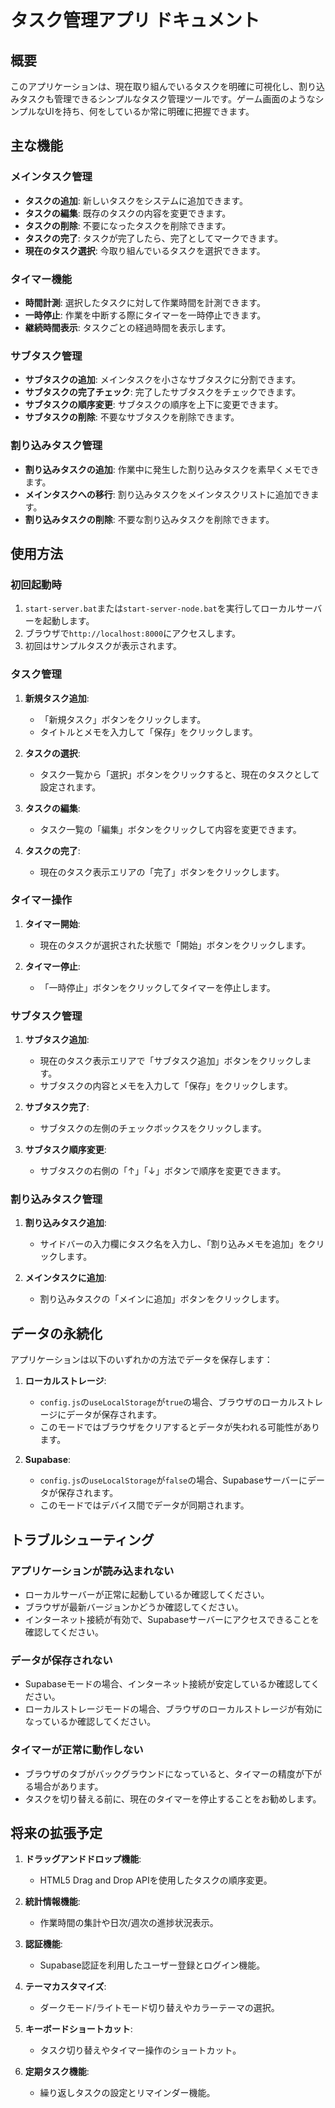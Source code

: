# タスク管理アプリ ドキュメント

## 概要

このアプリケーションは、現在取り組んでいるタスクを明確に可視化し、割り込みタスクも管理できるシンプルなタスク管理ツールです。ゲーム画面のようなシンプルなUIを持ち、何をしているか常に明確に把握できます。

## 主な機能

### メインタスク管理

- **タスクの追加**: 新しいタスクをシステムに追加できます。
- **タスクの編集**: 既存のタスクの内容を変更できます。
- **タスクの削除**: 不要になったタスクを削除できます。
- **タスクの完了**: タスクが完了したら、完了としてマークできます。
- **現在のタスク選択**: 今取り組んでいるタスクを選択できます。

### タイマー機能

- **時間計測**: 選択したタスクに対して作業時間を計測できます。
- **一時停止**: 作業を中断する際にタイマーを一時停止できます。
- **継続時間表示**: タスクごとの経過時間を表示します。

### サブタスク管理

- **サブタスクの追加**: メインタスクを小さなサブタスクに分割できます。
- **サブタスクの完了チェック**: 完了したサブタスクをチェックできます。
- **サブタスクの順序変更**: サブタスクの順序を上下に変更できます。
- **サブタスクの削除**: 不要なサブタスクを削除できます。

### 割り込みタスク管理

- **割り込みタスクの追加**: 作業中に発生した割り込みタスクを素早くメモできます。
- **メインタスクへの移行**: 割り込みタスクをメインタスクリストに追加できます。
- **割り込みタスクの削除**: 不要な割り込みタスクを削除できます。

## 使用方法

### 初回起動時

1. `start-server.bat`または`start-server-node.bat`を実行してローカルサーバーを起動します。
2. ブラウザで`http://localhost:8000`にアクセスします。
3. 初回はサンプルタスクが表示されます。

### タスク管理

1. **新規タスク追加**:
   - 「新規タスク」ボタンをクリックします。
   - タイトルとメモを入力して「保存」をクリックします。

2. **タスクの選択**:
   - タスク一覧から「選択」ボタンをクリックすると、現在のタスクとして設定されます。

3. **タスクの編集**:
   - タスク一覧の「編集」ボタンをクリックして内容を変更できます。

4. **タスクの完了**:
   - 現在のタスク表示エリアの「完了」ボタンをクリックします。

### タイマー操作

1. **タイマー開始**:
   - 現在のタスクが選択された状態で「開始」ボタンをクリックします。

2. **タイマー停止**:
   - 「一時停止」ボタンをクリックしてタイマーを停止します。

### サブタスク管理

1. **サブタスク追加**:
   - 現在のタスク表示エリアで「サブタスク追加」ボタンをクリックします。
   - サブタスクの内容とメモを入力して「保存」をクリックします。

2. **サブタスク完了**:
   - サブタスクの左側のチェックボックスをクリックします。

3. **サブタスク順序変更**:
   - サブタスクの右側の「↑」「↓」ボタンで順序を変更できます。

### 割り込みタスク管理

1. **割り込みタスク追加**:
   - サイドバーの入力欄にタスク名を入力し、「割り込みメモを追加」をクリックします。

2. **メインタスクに追加**:
   - 割り込みタスクの「メインに追加」ボタンをクリックします。

## データの永続化

アプリケーションは以下のいずれかの方法でデータを保存します：

1. **ローカルストレージ**:
   - `config.js`の`useLocalStorage`が`true`の場合、ブラウザのローカルストレージにデータが保存されます。
   - このモードではブラウザをクリアするとデータが失われる可能性があります。

2. **Supabase**:
   - `config.js`の`useLocalStorage`が`false`の場合、Supabaseサーバーにデータが保存されます。
   - このモードではデバイス間でデータが同期されます。

## トラブルシューティング

### アプリケーションが読み込まれない

- ローカルサーバーが正常に起動しているか確認してください。
- ブラウザが最新バージョンかどうか確認してください。
- インターネット接続が有効で、Supabaseサーバーにアクセスできることを確認してください。

### データが保存されない

- Supabaseモードの場合、インターネット接続が安定しているか確認してください。
- ローカルストレージモードの場合、ブラウザのローカルストレージが有効になっているか確認してください。

### タイマーが正常に動作しない

- ブラウザのタブがバックグラウンドになっていると、タイマーの精度が下がる場合があります。
- タスクを切り替える前に、現在のタイマーを停止することをお勧めします。

## 将来の拡張予定

1. **ドラッグアンドドロップ機能**:
   - HTML5 Drag and Drop APIを使用したタスクの順序変更。

2. **統計情報機能**:
   - 作業時間の集計や日次/週次の進捗状況表示。

3. **認証機能**:
   - Supabase認証を利用したユーザー登録とログイン機能。

4. **テーマカスタマイズ**:
   - ダークモード/ライトモード切り替えやカラーテーマの選択。

5. **キーボードショートカット**:
   - タスク切り替えやタイマー操作のショートカット。

6. **定期タスク機能**:
   - 繰り返しタスクの設定とリマインダー機能。
